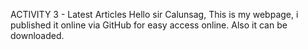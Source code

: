 ACTIVITY 3 - Latest Articles
Hello sir Calunsag, This is my webpage, i published it online via GitHub for easy access online. Also it can be downloaded.
